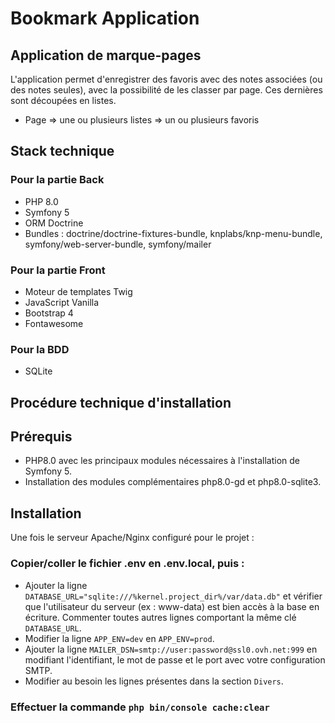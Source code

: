 # Bookmark Application


## Application de marque-pages

L'application permet d'enregistrer des favoris avec des notes associées (ou des notes seules), avec la possibilité de les classer par page. Ces dernières sont découpées en listes.

- Page => une ou plusieurs listes => un ou plusieurs favoris

## Stack technique

### Pour la partie Back

* PHP 8.0
* Symfony 5
* ORM Doctrine
* Bundles : doctrine/doctrine-fixtures-bundle, knplabs/knp-menu-bundle, symfony/web-server-bundle, symfony/mailer

### Pour la partie Front

* Moteur de templates Twig
* JavaScript Vanilla
* Bootstrap 4
* Fontawesome

### Pour la BDD

* SQLite

## Procédure technique d'installation

## Prérequis

* PHP8.0 avec les principaux modules nécessaires à l'installation de Symfony 5.
* Installation des modules complémentaires php8.0-gd et php8.0-sqlite3.

## Installation

Une fois le serveur Apache/Nginx configuré pour le projet :
### Copier/coller le fichier .env en .env.local, puis :
* Ajouter la ligne `DATABASE_URL="sqlite:///%kernel.project_dir%/var/data.db"` et vérifier que l'utilisateur du serveur (ex : www-data) est bien accès à la base en écriture. Commenter toutes autres lignes comportant la même clé `DATABASE_URL`.
* Modifier la ligne `APP_ENV=dev` en `APP_ENV=prod`.
* Ajouter la ligne `MAILER_DSN=smtp://user:password@ssl0.ovh.net:999` en modifiant l'identifiant, le mot de passe et le port avec votre configuration SMTP.
* Modifier au besoin les lignes présentes dans la section `Divers`.

### Effectuer la commande `php bin/console cache:clear`